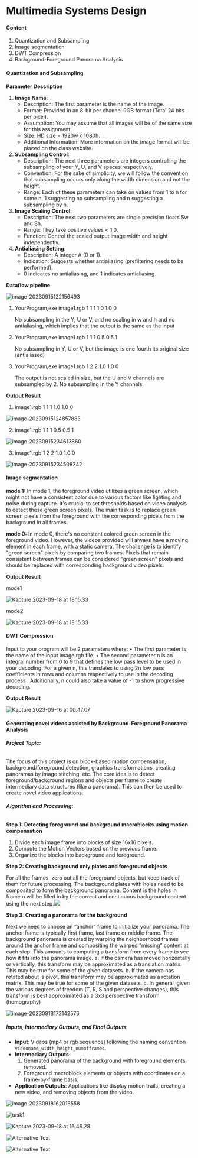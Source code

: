 # Multimedia Systems Design

#### Content

1. Quantization and Subsampling
2. Image segmentation
3. DWT Compression
4. Background-Foreground Panorama Analysis



####   **Quantization and Subsampling**

**Parameter Description**

1. **Image Name**:
   - Description: The first parameter is the name of the image.
   - Format: Provided in an 8-bit per channel RGB format (Total 24 bits per pixel).
   - Assumption: You may assume that all images will be of the same size for this assignment.
   - Size: HD size = 1920w x 1080h.
   - Additional Information: More information on the image format will be placed on the class website.
2. **Subsampling Control**:
   - Description: The next three parameters are integers controlling the subsampling of your Y, U, and V spaces respectively.
   - Convention: For the sake of simplicity, we will follow the convention that subsampling occurs only along the width dimension and not the height.
   - Range: Each of these parameters can take on values from 1 to n for some n, 1 suggesting no subsampling and n suggesting a subsampling by n.
3. **Image Scaling Control**:
   - Description: The next two parameters are single precision floats Sw and Sh.
   - Range: They take positive values < 1.0.
   - Function: Control the scaled output image width and height independently.
4. **Antialiasing Setting**:
   - Description: A integer A (0 or 1).
   - Indication: Suggests whether antialiasing (prefiltering needs to be performed).
   - 0 indicates no antialiasing, and 1 indicates antialiasing.



**Dataflow pipeline**

![image-20230915122156493](https://p.ipic.vip/xhqv0s.png)

1. YourProgram,exe image1.rgb 1 1 1 1.0 1.0 0

   No subsampling in the Y, U or V, and no scaling in w and h and no antialiasing, which implies that the output is the same as the input  

2. YourProgram,exe image1.rgb 1 1 1 0.5 0.5 1 

   No subsampling in Y, U or V, but the image is one fourth its original size (antialiased) 

3. YourProgram,exe image1.rgb 1 2 2 1.0 1.0 0 

   The output is not scaled in size, but the U and V channels are subsampled by 2. No subsampling in the Y channels. 

**Output Result**

1. image1.rgb 1 1 1 1.0 1.0 0

![image-20230915124857883](https://p.ipic.vip/ubsz8g.png)

2. image1.rgb 1 1 1 0.5 0.5 1 

![image-20230915234613860](https://p.ipic.vip/qcsnpc.png)

3. image1.rgb 1 2 2 1.0 1.0 0  

![image-20230915234508242](https://p.ipic.vip/t1i7u6.png)



#### Image segmentation
**mode 1:**
In mode 1, the foreground video utilizes a green screen, which might not have a consistent color due to various factors like lighting and noise during capture. It's crucial to set thresholds based on video analysis to detect these green screen pixels. The main task is to replace green screen pixels from the foreground with the corresponding pixels from the background in all frames.

**mode 0:**
In mode 0, there's no constant colored green screen in the foreground video. However, the videos provided will always have a moving element in each frame, with a static camera. The challenge is to identify "green screen" pixels by comparing two frames. Pixels that remain consistent between frames can be considered "green screen" pixels and should be replaced with corresponding background video pixels.

**Output Result**

mode1

![Kapture 2023-09-18 at 18.15.33](./4.gif)

mode2

![Kapture 2023-09-18 at 18.15.33](./5.gif)



#### DWT Compression

Input to your program will be 2 parameters where:
• The first parameter is the name of the input image rgb file.
• The second parameter n is an integral number from 0 to 9 that defines the low pass level to be used in your decoding. For a given n, this translates to using 2n low pass coefficients in rows and columns respectively to use in the decoding process . Additionally, n could also take a value of -1 to show progressive decoding. 

**Output Result**

![Kapture 2023-09-16 at 00.47.07](https://p.ipic.vip/vglgo1.gif)



#### **Generating novel videos assisted by Background-Foreground Panorama Analysis**

###### **Project Topic:**

The focus of this project is on block-based motion compensation, background/foreground detection, graphics transformations, creating panoramas by image stitching, etc. The core idea is to detect foreground/background regions and objects per frame to create intermediary data structures (like a panorama). This can then be used to create novel video applications.

###### **Algorithm and Processing:**

**Step 1: Detecting foreground and background macroblocks using motion compensation**

1. Divide each image frame into blocks of size 16x16 pixels.
2. Compute the Motion Vectors based on the previous frame.
3. Organize the blocks into background and foreground.

**Step 2: Creating background only plates and foreground objects**

For all the frames, zero out all the foreground objects, but keep track of them for future processing. The background plates with holes need to be composited to form the background panorama. Content is the holes in frame n will be filled in by the correct and continuous background content using the next step.![](https://p.ipic.vip/ro5xgd.png)

**Step 3: Creating a panorama for the background**

Next we need to choose an “anchor” frame to initialize your panorama. The anchor frame is typically first frame, last frame or middle frame. The background panorama is created by warping the neighborhood frames around the anchor frame and compositing the warped “missing” content at each step. This amounts to computing a transform from every frame to see how it fits into the panorama image.
a. If the camera has moved horizontally or vertically, this transform may be approximated as a translation matrix. This may be true for some of the given datasets.
b. If the camera has rotated about is pivot, this transform may be approximated as a rotation matrix. This may be true for some of the given datasets.
c. In general, given the various degrees of freedom (T, R, S and perspective changes), this transform is best approximated as a 3x3 perspective transform (homography)

![image-20230918173142576](https://p.ipic.vip/fxafj1.png)

##### Inputs, Intermediary Outputs, and Final Outputs

- **Input**: Videos (mp4 or rgb sequence) following the naming convention `videoname_width_height_numofframes`.
- **Intermediary Outputs:**
  1. Generated panorama of the background with foreground elements removed.
  2. Foreground macroblock elements or objects with coordinates on a frame-by-frame basis.
- **Application Outputs**:
  Applications like display motion trails, creating a new video, and removing objects from the video.

![image-20230918162013558](https://p.ipic.vip/9pn5rl.png)

![task1](https://p.ipic.vip/3roek4.jpg)

![Kapture 2023-09-18 at 16.46.28](https://p.ipic.vip/8orv3i.gif)

![Alternative Text](./3.gif)


![Alternative Text](./2.gif)

